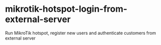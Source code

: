 # mikrotik-hotspot-login-from-external-server
Run MikroTik hotspot, register new users and authenticate customers from external server

